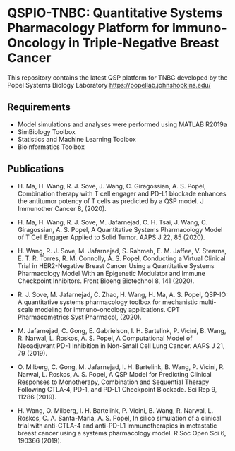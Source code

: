 # QSPIO-TNBC: Quantitative Systems Pharmacology Platform for Immuno-Oncology in Triple-Negative Breast Cancer 

This repository contains the latest QSP platform for TNBC developed by the Popel Systems Biology Laboratory https://popellab.johnshopkins.edu/

## Requirements
- Model simulations and analyses were performed using MATLAB R2019a 
- SimBiology Toolbox 
- Statistics and Machine Learning Toolbox
- Bioinformatics Toolbox

## Publications
- H. Ma, H. Wang, R. J. Sove, J. Wang, C. Giragossian, A. S. Popel, Combination therapy with T cell engager and PD-L1 blockade enhances the antitumor potency of T cells as predicted by a QSP model. J Immunother Cancer 8,  (2020).

- H. Ma, H. Wang, R. J. Sove, M. Jafarnejad, C. H. Tsai, J. Wang, C. Giragossian, A. S. Popel, A Quantitative Systems Pharmacology Model of T Cell Engager Applied to Solid Tumor. AAPS J 22, 85 (2020).

- H. Wang, R. J. Sove, M. Jafarnejad, S. Rahmeh, E. M. Jaffee, V. Stearns, E. T. R. Torres, R. M. Connolly, A. S. Popel, Conducting a Virtual Clinical Trial in HER2-Negative Breast Cancer Using a Quantitative Systems Pharmacology Model With an Epigenetic Modulator and Immune Checkpoint Inhibitors. Front Bioeng Biotechnol 8, 141 (2020).

- R. J. Sove, M. Jafarnejad, C. Zhao, H. Wang, H. Ma, A. S. Popel, QSP-IO: A quantitative systems pharmacology toolbox for mechanistic multi-scale modeling for immuno-oncology applications. CPT Pharmacometrics Syst Pharmacol,  (2020).

- M. Jafarnejad, C. Gong, E. Gabrielson, I. H. Bartelink, P. Vicini, B. Wang, R. Narwal, L. Roskos, A. S. Popel, A Computational Model of Neoadjuvant PD-1 Inhibition in Non-Small Cell Lung Cancer. AAPS J 21, 79 (2019).

- O. Milberg, C. Gong, M. Jafarnejad, I. H. Bartelink, B. Wang, P. Vicini, R. Narwal, L. Roskos, A. S. Popel, A QSP Model for Predicting Clinical Responses to Monotherapy, Combination and Sequential Therapy Following CTLA-4, PD-1, and PD-L1 Checkpoint Blockade. Sci Rep 9, 11286 (2019).

- H. Wang, O. Milberg, I. H. Bartelink, P. Vicini, B. Wang, R. Narwal, L. Roskos, C. A. Santa-Maria, A. S. Popel, In silico simulation of a clinical trial with anti-CTLA-4 and anti-PD-L1 immunotherapies in metastatic breast cancer using a systems pharmacology model. R Soc Open Sci 6, 190366 (2019).
